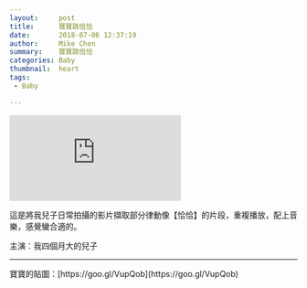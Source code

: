 ```yaml
---
layout:     post
title:      寶寶跳恰恰
date:       2018-07-06 12:37:19
author:     Mike Chen
summary:    寶寶跳恰恰
categories: Baby
thumbnail:  heart
tags:
 - Baby

---
```


<div class="videoWrapper">
    <iframe src="https://www.youtube.com/embed/c1PvzPzNxbI" frameborder="0" allow="autoplay; encrypted-media" allowfullscreen></iframe>
</div>

這是將我兒子日常拍攝的影片擷取部分律動像【恰恰】的片段，重複播放，配上音樂，感覺蠻合適的。

主演：我四個月大的兒子

<hr>
寶寶的貼圖：[https://goo.gl/VupQob](https://goo.gl/VupQob)
